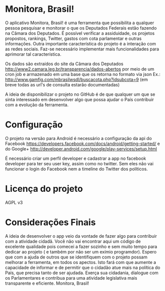 Monitora, Brasil!
======================

O aplicativo Monitora, Brasil! é uma ferramenta que possibilita a qualquer pessoa pesquisar e monitorar o que os Deputados Federais estão fazendo na Câmara dos Deputados.
É possível verificar a assiduidade, os projetos propostos, rankings, Twitter, gastos com cota parlamentar e outras informações. 
Outra importante característica do projeto é a interação com as redes sociais. Faz-se necessário implementar mais funcionalidades para aprimorar tal característica.

Os dados são extraídos do site da Câmara dos Deputados http://www2.camara.leg.br/transparencia/dados-abertos por meio de um cron job e armazenado em uma base que os retorna no formato via json
Ex.: http://www.gamfig.com/mbrasilwsdl/buscacota.php?idsubcota=9 (em breve todas as url's de consulta estarão documentadas)

A ideia de disponibilizar o projeto no GitHub é de que qualquer um que se sinta interessado em desenvolver algo que possa ajudar o País contribuir com a evolução da ferramenta.

Configuração
======================

O projeto na versão para Android é necessário a configuração da api do Facebook https://developers.facebook.com/docs/android/getting-started/
e do Google+ http://developer.android.com/google/play-services/setup.html

É necessário criar um perfil developer e cadastrar a app no facebook developer para ter seu user key, assim como no twitter. Sem eles não vai funcionar o login do Facebook nem a timeline do Twitter dos políticos.


Licença do projeto
======================
AGPL v3

Considerações Finais
======================
A ideia de desenvolver o app veio da vontade de fazer algo para contribuir com a atividade cidadã. Você não vai encontrar aqui um código de excelente qualidade pois comecei a fazer sozinho e sem muito tempo para dedicar ao projeto ( e também por não ser um exímio programdor). Espero que com a ajuda de outros que se identifiquem com o projeto possam melhorar a ferramenta, em todos os apectos. 
Isto fará com que aumente a capacidade de informar e de permitir que o cidadão atue mais na política do País, que precisa tanto de ser ajudada.
Exerça sua cidadania, dialogue com os Parlamentares e contribua para uma atividade legislativa mais transparente e eficiente.
Monitora, Brasil!

